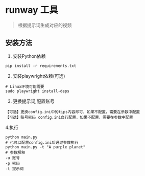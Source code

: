 
# runway 工具
> 根据提示词生成对应的视频

## 安装方法
1. 安装Python依赖
```shell
pip install -r requirements.txt
```
2. 安装playwright依赖(可选)
```shell
# Linux环境可能需要
sudo playwright install-deps
```
3. 更换提示词,配置账号
```text
【可选】更换config.ini中的tips内容即可，如果不配置，需要在参数中配置
【可选】账号密码 config.ini自行配置，如果不配置，需要在参数中配置
```
4.执行
```shell
python main.py
# 也可以配置config.ini后通过参数执行
python main.py -t "A purple planet"
# 参数解释
-u 账号
-p 密码
-t 提示词
```
